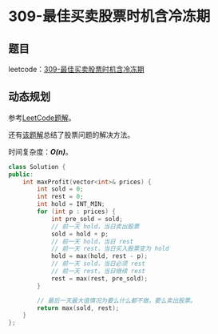 # 309-最佳买卖股票时机含冷冻期

## 题目

leetcode：[309-最佳买卖股票时机含冷冻期](https://leetcode-cn.com/problems/best-time-to-buy-and-sell-stock-with-cooldown/)

## 动态规划

参考[LeetCode题解](https://leetcode-cn.com/problems/best-time-to-buy-and-sell-stock-with-cooldown/solution/309-zui-jia-mai-mai-gu-piao-shi-ji-han-leng-dong-q/)。

还有[该题解](https://leetcode-cn.com/problems/best-time-to-buy-and-sell-stock-with-cooldown/solution/yi-ge-fang-fa-tuan-mie-6-dao-gu-piao-wen-ti-by-lab/)总结了股票问题的解决方法。

时间复杂度：***O(n)***。

```c++
class Solution {
public:
    int maxProfit(vector<int>& prices) {
        int sold = 0;
        int rest = 0;
        int hold = INT_MIN;
        for (int p : prices) {
            int pre_sold = sold;
            // 前一天 hold，当日卖出股票
            sold = hold + p;
            // 前一天 hold，当日 rest
            // 前一天 rest，当日买入股票变为 hold
            hold = max(hold, rest - p);
            // 前一天 sold，当日必须 rest
            // 前一天 rest，当日继续 rest
            rest = max(rest, pre_sold);
        }

        // 最后一天最大值情况为要么什么都不做，要么卖出股票。
        return max(sold, rest);
    }
};
```

